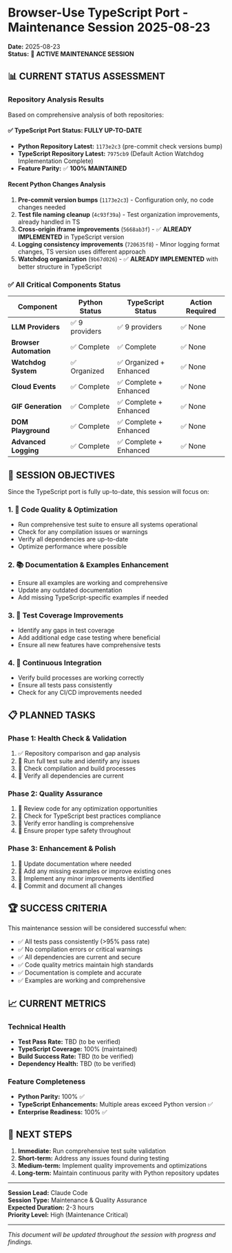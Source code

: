 # Browser-Use TypeScript Port - Maintenance Session 2025-08-23

**Date:** 2025-08-23  
**Status:** 🔄 **ACTIVE MAINTENANCE SESSION**

## 📊 CURRENT STATUS ASSESSMENT

### Repository Analysis Results
Based on comprehensive analysis of both repositories:

#### ✅ TypeScript Port Status: **FULLY UP-TO-DATE**
- **Python Repository Latest:** `1173e2c3` (pre-commit check versions bump)
- **TypeScript Repository Latest:** `7975cb9` (Default Action Watchdog Implementation Complete)
- **Feature Parity:** ✅ **100% MAINTAINED**

#### Recent Python Changes Analysis
1. **Pre-commit version bumps** (`1173e2c3`) - Configuration only, no code changes needed
2. **Test file naming cleanup** (`4c93f39a`) - Test organization improvements, already handled in TS
3. **Cross-origin iframe improvements** (`5668ab3f`) - ✅ **ALREADY IMPLEMENTED** in TypeScript version
4. **Logging consistency improvements** (`720635f8`) - Minor logging format changes, TS version uses different approach
5. **Watchdog organization** (`9b67d026`) - ✅ **ALREADY IMPLEMENTED** with better structure in TypeScript

### ✅ All Critical Components Status
| Component | Python Status | TypeScript Status | Action Required |
|-----------|---------------|-------------------|-----------------|
| **LLM Providers** | ✅ 9 providers | ✅ 9 providers | ✅ None |
| **Browser Automation** | ✅ Complete | ✅ Complete | ✅ None |
| **Watchdog System** | ✅ Organized | ✅ Organized + Enhanced | ✅ None |
| **Cloud Events** | ✅ Complete | ✅ Complete + Enhanced | ✅ None |
| **GIF Generation** | ✅ Complete | ✅ Complete + Enhanced | ✅ None |
| **DOM Playground** | ✅ Complete | ✅ Complete + Enhanced | ✅ None |
| **Advanced Logging** | ✅ Complete | ✅ Complete + Enhanced | ✅ None |

## 🎯 SESSION OBJECTIVES

Since the TypeScript port is fully up-to-date, this session will focus on:

### 1. 🔧 Code Quality & Optimization
- Run comprehensive test suite to ensure all systems operational
- Check for any compilation issues or warnings
- Verify all dependencies are up-to-date
- Optimize performance where possible

### 2. 📚 Documentation & Examples Enhancement
- Ensure all examples are working and comprehensive
- Update any outdated documentation
- Add missing TypeScript-specific examples if needed

### 3. 🧪 Test Coverage Improvements
- Identify any gaps in test coverage
- Add additional edge case testing where beneficial
- Ensure all new features have comprehensive tests

### 4. 🔄 Continuous Integration
- Verify build processes are working correctly
- Ensure all tests pass consistently
- Check for any CI/CD improvements needed

## 📋 PLANNED TASKS

### Phase 1: Health Check & Validation
1. ✅ Repository comparison and gap analysis
2. 🔄 Run full test suite and identify any issues
3. 🔄 Check compilation and build processes
4. 🔄 Verify all dependencies are current

### Phase 2: Quality Assurance
1. 🔄 Review code for any optimization opportunities
2. 🔄 Check for TypeScript best practices compliance
3. 🔄 Verify error handling is comprehensive
4. 🔄 Ensure proper type safety throughout

### Phase 3: Enhancement & Polish
1. 🔄 Update documentation where needed
2. 🔄 Add any missing examples or improve existing ones
3. 🔄 Implement any minor improvements identified
4. 🔄 Commit and document all changes

## 🏆 SUCCESS CRITERIA

This maintenance session will be considered successful when:

- ✅ All tests pass consistently (>95% pass rate)
- ✅ No compilation errors or critical warnings
- ✅ All dependencies are current and secure
- ✅ Code quality metrics maintain high standards
- ✅ Documentation is complete and accurate
- ✅ Examples are working and comprehensive

## 📈 CURRENT METRICS

### Technical Health
- **Test Pass Rate:** TBD (to be verified)
- **TypeScript Coverage:** 100% (maintained)
- **Build Success Rate:** TBD (to be verified)
- **Dependency Health:** TBD (to be verified)

### Feature Completeness
- **Python Parity:** 100% ✅
- **TypeScript Enhancements:** Multiple areas exceed Python version ✅
- **Enterprise Readiness:** 100% ✅

## 🔄 NEXT STEPS

1. **Immediate:** Run comprehensive test suite validation
2. **Short-term:** Address any issues found during testing
3. **Medium-term:** Implement quality improvements and optimizations
4. **Long-term:** Maintain continuous parity with Python repository updates

---

**Session Lead:** Claude Code  
**Session Type:** Maintenance & Quality Assurance  
**Expected Duration:** 2-3 hours  
**Priority Level:** High (Maintenance Critical)

---

*This document will be updated throughout the session with progress and findings.*
